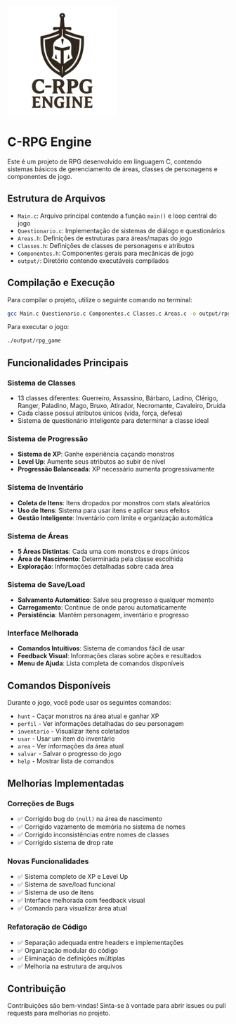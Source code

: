 <img src="logo.png" alt="Logo do C-RPG Engine" width="250">

# C-RPG Engine

Este é um projeto de RPG desenvolvido em linguagem C, contendo sistemas básicos de gerenciamento de áreas, classes de personagens e componentes de jogo.

## Estrutura de Arquivos

- `Main.c`: Arquivo principal contendo a função `main()` e loop central do jogo
- `Questionario.c`: Implementação de sistemas de diálogo e questionários
- `Areas.h`: Definições de estruturas para áreas/mapas do jogo
- `Classes.h`: Definições de classes de personagens e atributos
- `Componentes.h`: Componentes gerais para mecânicas de jogo
- `output/`: Diretório contendo executáveis compilados

## Compilação e Execução

Para compilar o projeto, utilize o seguinte comando no terminal:

```bash
gcc Main.c Questionario.c Componentes.c Classes.c Areas.c -o output/rpg_game
```

Para executar o jogo:

```bash
./output/rpg_game
```

## Funcionalidades Principais

### Sistema de Classes
- 13 classes diferentes: Guerreiro, Assassino, Bárbaro, Ladino, Clérigo, Ranger, Paladino, Mago, Bruxo, Atirador, Necromante, Cavaleiro, Druida
- Cada classe possui atributos únicos (vida, força, defesa)
- Sistema de questionário inteligente para determinar a classe ideal

### Sistema de Progressão
- **Sistema de XP**: Ganhe experiência caçando monstros
- **Level Up**: Aumente seus atributos ao subir de nível
- **Progressão Balanceada**: XP necessário aumenta progressivamente

### Sistema de Inventário
- **Coleta de Itens**: Itens dropados por monstros com stats aleatórios
- **Uso de Itens**: Sistema para usar itens e aplicar seus efeitos
- **Gestão Inteligente**: Inventário com limite e organização automática

### Sistema de Áreas
- **5 Áreas Distintas**: Cada uma com monstros e drops únicos
- **Área de Nascimento**: Determinada pela classe escolhida
- **Exploração**: Informações detalhadas sobre cada área

### Sistema de Save/Load
- **Salvamento Automático**: Salve seu progresso a qualquer momento
- **Carregamento**: Continue de onde parou automaticamente
- **Persistência**: Mantém personagem, inventário e progresso

### Interface Melhorada
- **Comandos Intuitivos**: Sistema de comandos fácil de usar
- **Feedback Visual**: Informações claras sobre ações e resultados
- **Menu de Ajuda**: Lista completa de comandos disponíveis

## Comandos Disponíveis

Durante o jogo, você pode usar os seguintes comandos:

- `hunt` - Caçar monstros na área atual e ganhar XP
- `perfil` - Ver informações detalhadas do seu personagem
- `inventario` - Visualizar itens coletados
- `usar` - Usar um item do inventário
- `area` - Ver informações da área atual
- `salvar` - Salvar o progresso do jogo
- `help` - Mostrar lista de comandos

## Melhorias Implementadas

### Correções de Bugs
- ✅ Corrigido bug do `(null)` na área de nascimento
- ✅ Corrigido vazamento de memória no sistema de nomes
- ✅ Corrigido inconsistências entre nomes de classes
- ✅ Corrigido sistema de drop rate

### Novas Funcionalidades
- ✅ Sistema completo de XP e Level Up
- ✅ Sistema de save/load funcional
- ✅ Sistema de uso de itens
- ✅ Interface melhorada com feedback visual
- ✅ Comando para visualizar área atual

### Refatoração de Código
- ✅ Separação adequada entre headers e implementações
- ✅ Organização modular do código
- ✅ Eliminação de definições múltiplas
- ✅ Melhoria na estrutura de arquivos

## Contribuição

Contribuições são bem-vindas! Sinta-se à vontade para abrir issues ou pull requests para melhorias no projeto.